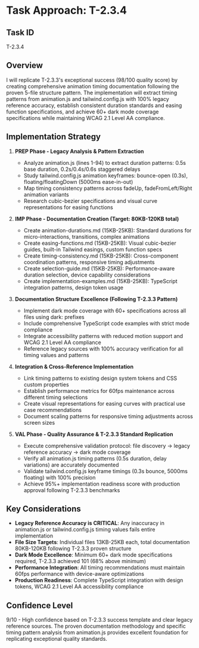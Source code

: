# Task Approach: T-2.3.4

## Task ID
T-2.3.4

## Overview
I will replicate T-2.3.3's exceptional success (98/100 quality score) by creating comprehensive animation timing documentation following the proven 5-file structure pattern. The implementation will extract timing patterns from animation.js and tailwind.config.js with 100% legacy reference accuracy, establish consistent duration standards and easing function specifications, and achieve 60+ dark mode coverage specifications while maintaining WCAG 2.1 Level AA compliance.

## Implementation Strategy

1. **PREP Phase - Legacy Analysis & Pattern Extraction**
   - Analyze animation.js (lines 1-94) to extract duration patterns: 0.5s base duration, 0.2s/0.4s/0.6s staggered delays
   - Study tailwind.config.js animation keyframes: bounce-open (0.3s), floating/floatingDown (5000ms ease-in-out)
   - Map timing consistency patterns across fadeUp, fadeFromLeft/Right animation variants
   - Research cubic-bezier specifications and visual curve representations for easing functions

2. **IMP Phase - Documentation Creation (Target: 80KB-120KB total)**
   - Create animation-durations.md (15KB-25KB): Standard durations for micro-interactions, transitions, complex animations
   - Create easing-functions.md (15KB-25KB): Visual cubic-bezier guides, built-in Tailwind easings, custom function specs
   - Create timing-consistency.md (15KB-25KB): Cross-component coordination patterns, responsive timing adjustments
   - Create selection-guide.md (15KB-25KB): Performance-aware duration selection, device capability considerations
   - Create implementation-examples.md (15KB-25KB): TypeScript integration patterns, design token usage

3. **Documentation Structure Excellence (Following T-2.3.3 Pattern)**
   - Implement dark mode coverage with 60+ specifications across all files using dark: prefixes
   - Include comprehensive TypeScript code examples with strict mode compliance
   - Integrate accessibility patterns with reduced motion support and WCAG 2.1 Level AA compliance
   - Reference legacy sources with 100% accuracy verification for all timing values and patterns

4. **Integration & Cross-Reference Implementation**
   - Link timing patterns to existing design system tokens and CSS custom properties
   - Establish performance metrics for 60fps maintenance across different timing selections
   - Create visual representations for easing curves with practical use case recommendations
   - Document scaling patterns for responsive timing adjustments across screen sizes

5. **VAL Phase - Quality Assurance & T-2.3.3 Standard Replication**
   - Execute comprehensive validation protocol: file discovery → legacy reference accuracy → dark mode coverage
   - Verify all animation.js timing patterns (0.5s duration, delay variations) are accurately documented
   - Validate tailwind.config.js keyframe timings (0.3s bounce, 5000ms floating) with 100% precision
   - Achieve 95%+ implementation readiness score with production approval following T-2.3.3 benchmarks

## Key Considerations

- **Legacy Reference Accuracy is CRITICAL**: Any inaccuracy in animation.js or tailwind.config.js timing values fails entire implementation
- **File Size Targets**: Individual files 13KB-25KB each, total documentation 80KB-120KB following T-2.3.3 proven structure
- **Dark Mode Excellence**: Minimum 60+ dark mode specifications required, T-2.3.3 achieved 101 (68% above minimum)
- **Performance Integration**: All timing recommendations must maintain 60fps performance with device-aware optimizations
- **Production Readiness**: Complete TypeScript integration with design tokens, WCAG 2.1 Level AA accessibility compliance

## Confidence Level
9/10 - High confidence based on T-2.3.3 success template and clear legacy reference sources. The proven documentation methodology and specific timing pattern analysis from animation.js provides excellent foundation for replicating exceptional quality standards.